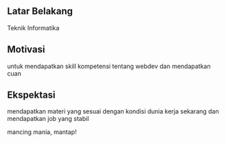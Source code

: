 [//]: # (Ceritakan sedikit tentang latar belakangmu seperti pendidikan terakhir atau pekerjaan sebelumnya)
## Latar Belakang
Teknik Informatika

[//]: # (Motivasi apa yang mendorongmu untuk ikut program coding bootcamp di Hacktiv8?)
## Motivasi
untuk mendapatkan skill kompetensi tentang webdev dan mendapatkan cuan

[//]: # (Beri tahu kami, apa yang ingin kamu dapatkan di Hacktiv8 dan apa yang ingin kamu capai setelah lulus dari sini?)
## Ekspektasi
mendapatkan materi yang sesuai dengan kondisi dunia kerja sekarang dan mendapatkan job yang stabil

[//]: # (Apakah ada hal lain yang ingin disampaikan? Bila ada, kamu bebas untuk menuliskannya)
mancing mania, mantap!